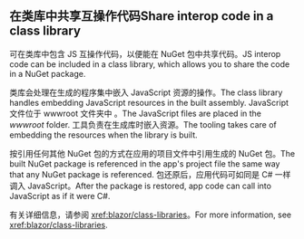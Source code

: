 ## <a name="share-interop-code-in-a-class-library"></a><span data-ttu-id="8e1e8-101">在类库中共享互操作代码</span><span class="sxs-lookup"><span data-stu-id="8e1e8-101">Share interop code in a class library</span></span>

<span data-ttu-id="8e1e8-102">可在类库中包含 JS 互操作代码，以便能在 NuGet 包中共享代码。</span><span class="sxs-lookup"><span data-stu-id="8e1e8-102">JS interop code can be included in a class library, which allows you to share the code in a NuGet package.</span></span>

<span data-ttu-id="8e1e8-103">类库会处理在生成的程序集中嵌入 JavaScript 资源的操作。</span><span class="sxs-lookup"><span data-stu-id="8e1e8-103">The class library handles embedding JavaScript resources in the built assembly.</span></span> <span data-ttu-id="8e1e8-104">JavaScript 文件位于 wwwroot 文件夹中  。</span><span class="sxs-lookup"><span data-stu-id="8e1e8-104">The JavaScript files are placed in the *wwwroot* folder.</span></span> <span data-ttu-id="8e1e8-105">工具负责在生成库时嵌入资源。</span><span class="sxs-lookup"><span data-stu-id="8e1e8-105">The tooling takes care of embedding the resources when the library is built.</span></span>

<span data-ttu-id="8e1e8-106">按引用任何其他 NuGet 包的方式在应用的项目文件中引用生成的 NuGet 包。</span><span class="sxs-lookup"><span data-stu-id="8e1e8-106">The built NuGet package is referenced in the app's project file the same way that any NuGet package is referenced.</span></span> <span data-ttu-id="8e1e8-107">包还原后，应用代码可如同是 C# 一样调入 JavaScript。</span><span class="sxs-lookup"><span data-stu-id="8e1e8-107">After the package is restored, app code can call into JavaScript as if it were C#.</span></span>

<span data-ttu-id="8e1e8-108">有关详细信息，请参阅 <xref:blazor/class-libraries>。</span><span class="sxs-lookup"><span data-stu-id="8e1e8-108">For more information, see <xref:blazor/class-libraries>.</span></span>
